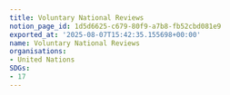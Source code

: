 ```yaml
---
title: Voluntary National Reviews
notion_page_id: 1d5d6625-c679-80f9-a7b8-fb52cbd081e9
exported_at: '2025-08-07T15:42:35.155698+00:00'
name: Voluntary National Reviews
organisations:
- United Nations
SDGs:
- 17
---
```


